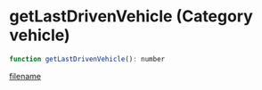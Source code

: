 # getLastDrivenVehicle (Category vehicle)

```js
function getLastDrivenVehicle(): number
```

[filename](getLastDrivenVehicle_m.md ':include')